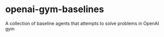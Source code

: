 # openai-gym-baselines
A collection of baseline agents that attempts to solve problems in OpenAI gym

